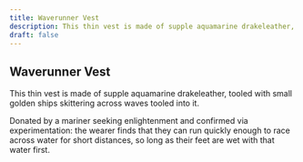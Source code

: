 ```yaml
---
title: Waverunner Vest
description: This thin vest is made of supple aquamarine drakeleather, tooled with small golden ships skittering across waves tooled into it....
draft: false
---
```


## Waverunner Vest

This thin vest is made of supple aquamarine drakeleather, tooled with small golden ships skittering across waves tooled into it.

Donated by a mariner seeking enlightenment and confirmed via experimentation: the wearer finds that they can run quickly enough to race across water for short distances, so long as their feet are wet with that water first.
